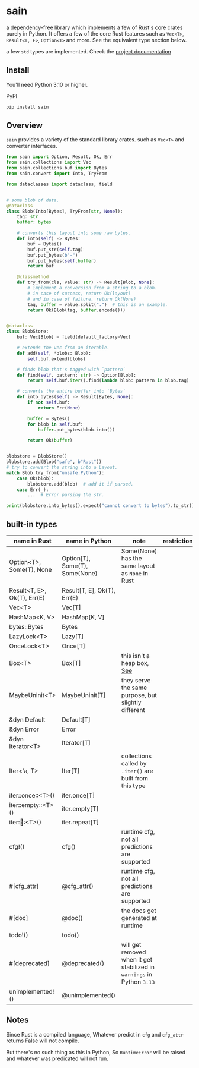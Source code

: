 # sain

a dependency-free library which implements a few of Rust's core crates purely in Python.
It offers a few of the core Rust features such as `Vec<T>`, `Result<T, E>`, `Option<T>` and more. See the equivalent type section below.

a few `std` types are implemented. Check the [project documentation](https://nxtlo.github.io/sain/sain.html)

## Install

You'll need Python 3.10 or higher.

PyPI

```sh
pip install sain
```

## Overview

`sain` provides a variety of the standard library crates. such as `Vec<T>` and converter interfaces.

```py
from sain import Option, Result, Ok, Err
from sain.collections import Vec
from sain.collections.buf import Bytes
from sain.convert import Into, TryFrom

from dataclasses import dataclass, field


# some blob of data.
@dataclass
class Blob(Into[Bytes], TryFrom[str, None]):
    tag: str
    buffer: bytes

    # converts this layout into some raw bytes.
    def into(self) -> Bytes:
        buf = Bytes()
        buf.put_str(self.tag)
        buf.put_bytes(b"-")
        buf.put_bytes(self.buffer)
        return buf

    @classmethod
    def try_from(cls, value: str) -> Result[Blob, None]:
        # implement a conversion from a string to a blob.
        # in case of success, return Ok(layout)
        # and in case of failure, return Ok(None)
        tag, buffer = value.split(".")  # this is an example.
        return Ok(Blob(tag, buffer.encode()))


@dataclass
class BlobStore:
    buf: Vec[Blob] = field(default_factory=Vec)

    # extends the vec from an iterable.
    def add(self, *blobs: Blob):
        self.buf.extend(blobs)

    # finds blob that's tagged with `pattern`
    def find(self, pattern: str) -> Option[Blob]:
        return self.buf.iter().find(lambda blob: pattern in blob.tag)

    # converts the entire buffer into `Bytes`
    def into_bytes(self) -> Result[Bytes, None]:
        if not self.buf:
            return Err(None)

        buffer = Bytes()
        for blob in self.buf:
            buffer.put_bytes(blob.into())

        return Ok(buffer)


blobstore = BlobStore()
blobstore.add(Blob("safe", b"Rust"))
# try to convert the string into a Layout.
match Blob.try_from("unsafe.Python"):
    case Ok(blob):
        blobstore.add(blob)  # add it if parsed.
    case Err(_):
        ...  # Error parsing the str.

print(blobstore.into_bytes().expect("cannot convert to bytes").to_str())
```

## built-in types

| name in Rust                  | name in Python                   | note                                                                                                                       | restrictions               |
| ----------------------------- | -------------------------------  | -------------------------------------------------------------------------------------------------------------------------- | -------------------------- |
| Option\<T>, Some(T), None     | Option[T], Some(T), Some(None)   | Some(None) has the same layout as `None` in Rust                                                                           |                            |
| Result\<T, E>, Ok(T), Err(E)  | Result[T, E], Ok(T), Err(E)      |                                                                                                                            |                            |
| Vec\<T>                       | Vec[T]                           |                                                                                                                            |                            |
| HashMap\<K, V>                      | HashMap[K, V]                          |                                                                                      |                            |
| bytes::Bytes                      |  Bytes                          |                                                                                      |                            |
| LazyLock\<T>                  | Lazy[T]                          |                                                                                                                            |                            |
| OnceLock\<T>                  | Once[T]                          |                                                                                                                            |                            |
| Box\<T>                       | Box[T]                           | this isn't a heap box, [See]([https://nxtlo.github.io/sain/sain/boxed.html](https://nxtlo.github.io/sain/sain/boxed.html)) |                            |
| MaybeUninit\<T>               | MaybeUninit[T]                   | they serve the same purpose, but slightly different                                                                        |                            |
| &dyn Default                       | Default[T]                       |                                                                                                                            |                            |
| &dyn Error                    | Error                            |                                                                                                                            |                            |
| &dyn Iterator\<T>                  | Iterator[T]                      |                                                                                                                            |                            |
| Iter\<'a, T>                  | Iter[T]                          | collections called by `.iter()` are built from this type                                                                     |                            |
| iter::once::\<T>()            | iter.once[T]                     |                                                                                                                            |                            |
| iter::empty::\<T>()           | iter.empty[T]                    |                                                                                                                            |                            |
| iter::repeat::\<T>()          | iter.repeat[T]                   |                                                                                                                            |                            |
| cfg!()                        | cfg()                            | runtime cfg, not all predictions are supported                                                                             |                            |
| #[cfg_attr]                   | @cfg_attr()                      | runtime cfg, not all predictions are supported                                                                             |                            |
| #[doc]                        | @doc()                           | the docs get generated at runtime                                                                                          |                            |
| todo!()                       | todo()                           |                                                                                                                            |                            |
| #[deprecated]                 | @deprecated()                    | will get removed when it get stabilized in `warnings` in Python `3.13`                                                     |                            |
| unimplemented!()              | @unimplemented()                 |                                                                                                                            |                            |

## Notes

Since Rust is a compiled language, Whatever predict in `cfg` and `cfg_attr` returns False will not compile.

But there's no such thing as this in Python, So `RuntimeError` will be raised and whatever was predicated will not run.
